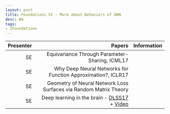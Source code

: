 ```yaml
---
layout: post
title: Foundations VI - More about Behaviors of DNN
desc: W4
tags:
- 1Foundations
---
```




| Presenter | Papers | Information|
| -----: | ----------: | :----- |
| SE |  Equivariance Through Parameter-Sharing, ICML17|
| SE |  Why Deep Neural Networks for Function Approximation?, ICLR17 |
| SE |  Geometry of Neural Network Loss Surfaces via Random Matrix Theory |
| SE | Deep learning in the brain - [DLSS17](http://videolectures.net/site/normal_dl/tag=1129742/deeplearning2017_richards_neuroscience_01.pdf) + [Video](http://videolectures.net/deeplearning2017_richards_neuroscience/)  |
